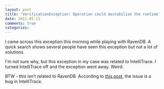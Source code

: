```yaml
---
layout: post
title: "VerificationException: Operation could destabilize the runtime"
date: 2011-05-13
comments: true
categories: 
---
```

I came across this exception this morning while playing with RavenDB. A quick search shows several people have seen this exception but not a lot of solutions.

I'm not sure why, but this exception in my case was related to IntelliTrace. I turned IntelliTrace off and the exception went away. Weird.

BTW - this isn't related to RavenDB.   According to [this post](http://blogs.msdn.com/b/jnak/archive/2010/07/22/verificationexception-from-windows-azure-intellitrace.aspx), the issue is a bug in IntelliTrace.
